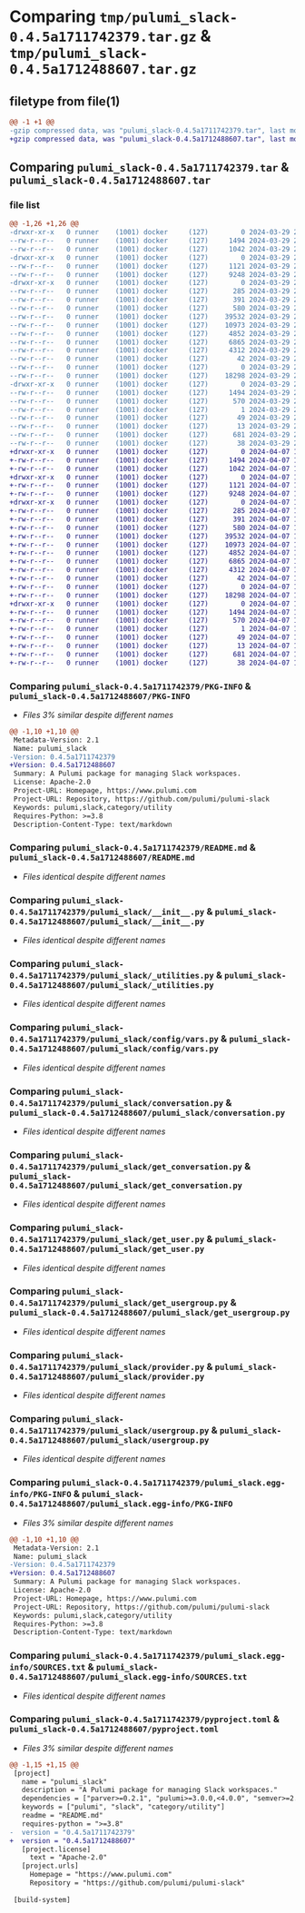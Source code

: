 # Comparing `tmp/pulumi_slack-0.4.5a1711742379.tar.gz` & `tmp/pulumi_slack-0.4.5a1712488607.tar.gz`

## filetype from file(1)

```diff
@@ -1 +1 @@
-gzip compressed data, was "pulumi_slack-0.4.5a1711742379.tar", last modified: Fri Mar 29 20:20:43 2024, max compression
+gzip compressed data, was "pulumi_slack-0.4.5a1712488607.tar", last modified: Sun Apr  7 11:20:34 2024, max compression
```

## Comparing `pulumi_slack-0.4.5a1711742379.tar` & `pulumi_slack-0.4.5a1712488607.tar`

### file list

```diff
@@ -1,26 +1,26 @@
-drwxr-xr-x   0 runner    (1001) docker     (127)        0 2024-03-29 20:20:43.287680 pulumi_slack-0.4.5a1711742379/
--rw-r--r--   0 runner    (1001) docker     (127)     1494 2024-03-29 20:20:43.287680 pulumi_slack-0.4.5a1711742379/PKG-INFO
--rw-r--r--   0 runner    (1001) docker     (127)     1042 2024-03-29 20:20:35.000000 pulumi_slack-0.4.5a1711742379/README.md
-drwxr-xr-x   0 runner    (1001) docker     (127)        0 2024-03-29 20:20:43.287680 pulumi_slack-0.4.5a1711742379/pulumi_slack/
--rw-r--r--   0 runner    (1001) docker     (127)     1121 2024-03-29 20:20:35.000000 pulumi_slack-0.4.5a1711742379/pulumi_slack/__init__.py
--rw-r--r--   0 runner    (1001) docker     (127)     9248 2024-03-29 20:20:35.000000 pulumi_slack-0.4.5a1711742379/pulumi_slack/_utilities.py
-drwxr-xr-x   0 runner    (1001) docker     (127)        0 2024-03-29 20:20:43.287680 pulumi_slack-0.4.5a1711742379/pulumi_slack/config/
--rw-r--r--   0 runner    (1001) docker     (127)      285 2024-03-29 20:20:35.000000 pulumi_slack-0.4.5a1711742379/pulumi_slack/config/__init__.py
--rw-r--r--   0 runner    (1001) docker     (127)      391 2024-03-29 20:20:35.000000 pulumi_slack-0.4.5a1711742379/pulumi_slack/config/__init__.pyi
--rw-r--r--   0 runner    (1001) docker     (127)      580 2024-03-29 20:20:35.000000 pulumi_slack-0.4.5a1711742379/pulumi_slack/config/vars.py
--rw-r--r--   0 runner    (1001) docker     (127)    39532 2024-03-29 20:20:35.000000 pulumi_slack-0.4.5a1711742379/pulumi_slack/conversation.py
--rw-r--r--   0 runner    (1001) docker     (127)    10973 2024-03-29 20:20:35.000000 pulumi_slack-0.4.5a1711742379/pulumi_slack/get_conversation.py
--rw-r--r--   0 runner    (1001) docker     (127)     4852 2024-03-29 20:20:35.000000 pulumi_slack-0.4.5a1711742379/pulumi_slack/get_user.py
--rw-r--r--   0 runner    (1001) docker     (127)     6865 2024-03-29 20:20:35.000000 pulumi_slack-0.4.5a1711742379/pulumi_slack/get_usergroup.py
--rw-r--r--   0 runner    (1001) docker     (127)     4312 2024-03-29 20:20:35.000000 pulumi_slack-0.4.5a1711742379/pulumi_slack/provider.py
--rw-r--r--   0 runner    (1001) docker     (127)       42 2024-03-29 20:20:35.000000 pulumi_slack-0.4.5a1711742379/pulumi_slack/pulumi-plugin.json
--rw-r--r--   0 runner    (1001) docker     (127)        0 2024-03-29 20:20:35.000000 pulumi_slack-0.4.5a1711742379/pulumi_slack/py.typed
--rw-r--r--   0 runner    (1001) docker     (127)    18298 2024-03-29 20:20:35.000000 pulumi_slack-0.4.5a1711742379/pulumi_slack/usergroup.py
-drwxr-xr-x   0 runner    (1001) docker     (127)        0 2024-03-29 20:20:43.287680 pulumi_slack-0.4.5a1711742379/pulumi_slack.egg-info/
--rw-r--r--   0 runner    (1001) docker     (127)     1494 2024-03-29 20:20:43.000000 pulumi_slack-0.4.5a1711742379/pulumi_slack.egg-info/PKG-INFO
--rw-r--r--   0 runner    (1001) docker     (127)      570 2024-03-29 20:20:43.000000 pulumi_slack-0.4.5a1711742379/pulumi_slack.egg-info/SOURCES.txt
--rw-r--r--   0 runner    (1001) docker     (127)        1 2024-03-29 20:20:43.000000 pulumi_slack-0.4.5a1711742379/pulumi_slack.egg-info/dependency_links.txt
--rw-r--r--   0 runner    (1001) docker     (127)       49 2024-03-29 20:20:43.000000 pulumi_slack-0.4.5a1711742379/pulumi_slack.egg-info/requires.txt
--rw-r--r--   0 runner    (1001) docker     (127)       13 2024-03-29 20:20:43.000000 pulumi_slack-0.4.5a1711742379/pulumi_slack.egg-info/top_level.txt
--rw-r--r--   0 runner    (1001) docker     (127)      681 2024-03-29 20:20:35.000000 pulumi_slack-0.4.5a1711742379/pyproject.toml
--rw-r--r--   0 runner    (1001) docker     (127)       38 2024-03-29 20:20:43.287680 pulumi_slack-0.4.5a1711742379/setup.cfg
+drwxr-xr-x   0 runner    (1001) docker     (127)        0 2024-04-07 11:20:34.266485 pulumi_slack-0.4.5a1712488607/
+-rw-r--r--   0 runner    (1001) docker     (127)     1494 2024-04-07 11:20:34.266485 pulumi_slack-0.4.5a1712488607/PKG-INFO
+-rw-r--r--   0 runner    (1001) docker     (127)     1042 2024-04-07 11:20:23.000000 pulumi_slack-0.4.5a1712488607/README.md
+drwxr-xr-x   0 runner    (1001) docker     (127)        0 2024-04-07 11:20:34.266485 pulumi_slack-0.4.5a1712488607/pulumi_slack/
+-rw-r--r--   0 runner    (1001) docker     (127)     1121 2024-04-07 11:20:23.000000 pulumi_slack-0.4.5a1712488607/pulumi_slack/__init__.py
+-rw-r--r--   0 runner    (1001) docker     (127)     9248 2024-04-07 11:20:23.000000 pulumi_slack-0.4.5a1712488607/pulumi_slack/_utilities.py
+drwxr-xr-x   0 runner    (1001) docker     (127)        0 2024-04-07 11:20:34.266485 pulumi_slack-0.4.5a1712488607/pulumi_slack/config/
+-rw-r--r--   0 runner    (1001) docker     (127)      285 2024-04-07 11:20:23.000000 pulumi_slack-0.4.5a1712488607/pulumi_slack/config/__init__.py
+-rw-r--r--   0 runner    (1001) docker     (127)      391 2024-04-07 11:20:23.000000 pulumi_slack-0.4.5a1712488607/pulumi_slack/config/__init__.pyi
+-rw-r--r--   0 runner    (1001) docker     (127)      580 2024-04-07 11:20:23.000000 pulumi_slack-0.4.5a1712488607/pulumi_slack/config/vars.py
+-rw-r--r--   0 runner    (1001) docker     (127)    39532 2024-04-07 11:20:23.000000 pulumi_slack-0.4.5a1712488607/pulumi_slack/conversation.py
+-rw-r--r--   0 runner    (1001) docker     (127)    10973 2024-04-07 11:20:23.000000 pulumi_slack-0.4.5a1712488607/pulumi_slack/get_conversation.py
+-rw-r--r--   0 runner    (1001) docker     (127)     4852 2024-04-07 11:20:23.000000 pulumi_slack-0.4.5a1712488607/pulumi_slack/get_user.py
+-rw-r--r--   0 runner    (1001) docker     (127)     6865 2024-04-07 11:20:23.000000 pulumi_slack-0.4.5a1712488607/pulumi_slack/get_usergroup.py
+-rw-r--r--   0 runner    (1001) docker     (127)     4312 2024-04-07 11:20:23.000000 pulumi_slack-0.4.5a1712488607/pulumi_slack/provider.py
+-rw-r--r--   0 runner    (1001) docker     (127)       42 2024-04-07 11:20:23.000000 pulumi_slack-0.4.5a1712488607/pulumi_slack/pulumi-plugin.json
+-rw-r--r--   0 runner    (1001) docker     (127)        0 2024-04-07 11:20:23.000000 pulumi_slack-0.4.5a1712488607/pulumi_slack/py.typed
+-rw-r--r--   0 runner    (1001) docker     (127)    18298 2024-04-07 11:20:23.000000 pulumi_slack-0.4.5a1712488607/pulumi_slack/usergroup.py
+drwxr-xr-x   0 runner    (1001) docker     (127)        0 2024-04-07 11:20:34.266485 pulumi_slack-0.4.5a1712488607/pulumi_slack.egg-info/
+-rw-r--r--   0 runner    (1001) docker     (127)     1494 2024-04-07 11:20:34.000000 pulumi_slack-0.4.5a1712488607/pulumi_slack.egg-info/PKG-INFO
+-rw-r--r--   0 runner    (1001) docker     (127)      570 2024-04-07 11:20:34.000000 pulumi_slack-0.4.5a1712488607/pulumi_slack.egg-info/SOURCES.txt
+-rw-r--r--   0 runner    (1001) docker     (127)        1 2024-04-07 11:20:34.000000 pulumi_slack-0.4.5a1712488607/pulumi_slack.egg-info/dependency_links.txt
+-rw-r--r--   0 runner    (1001) docker     (127)       49 2024-04-07 11:20:34.000000 pulumi_slack-0.4.5a1712488607/pulumi_slack.egg-info/requires.txt
+-rw-r--r--   0 runner    (1001) docker     (127)       13 2024-04-07 11:20:34.000000 pulumi_slack-0.4.5a1712488607/pulumi_slack.egg-info/top_level.txt
+-rw-r--r--   0 runner    (1001) docker     (127)      681 2024-04-07 11:20:23.000000 pulumi_slack-0.4.5a1712488607/pyproject.toml
+-rw-r--r--   0 runner    (1001) docker     (127)       38 2024-04-07 11:20:34.266485 pulumi_slack-0.4.5a1712488607/setup.cfg
```

### Comparing `pulumi_slack-0.4.5a1711742379/PKG-INFO` & `pulumi_slack-0.4.5a1712488607/PKG-INFO`

 * *Files 3% similar despite different names*

```diff
@@ -1,10 +1,10 @@
 Metadata-Version: 2.1
 Name: pulumi_slack
-Version: 0.4.5a1711742379
+Version: 0.4.5a1712488607
 Summary: A Pulumi package for managing Slack workspaces.
 License: Apache-2.0
 Project-URL: Homepage, https://www.pulumi.com
 Project-URL: Repository, https://github.com/pulumi/pulumi-slack
 Keywords: pulumi,slack,category/utility
 Requires-Python: >=3.8
 Description-Content-Type: text/markdown
```

### Comparing `pulumi_slack-0.4.5a1711742379/README.md` & `pulumi_slack-0.4.5a1712488607/README.md`

 * *Files identical despite different names*

### Comparing `pulumi_slack-0.4.5a1711742379/pulumi_slack/__init__.py` & `pulumi_slack-0.4.5a1712488607/pulumi_slack/__init__.py`

 * *Files identical despite different names*

### Comparing `pulumi_slack-0.4.5a1711742379/pulumi_slack/_utilities.py` & `pulumi_slack-0.4.5a1712488607/pulumi_slack/_utilities.py`

 * *Files identical despite different names*

### Comparing `pulumi_slack-0.4.5a1711742379/pulumi_slack/config/vars.py` & `pulumi_slack-0.4.5a1712488607/pulumi_slack/config/vars.py`

 * *Files identical despite different names*

### Comparing `pulumi_slack-0.4.5a1711742379/pulumi_slack/conversation.py` & `pulumi_slack-0.4.5a1712488607/pulumi_slack/conversation.py`

 * *Files identical despite different names*

### Comparing `pulumi_slack-0.4.5a1711742379/pulumi_slack/get_conversation.py` & `pulumi_slack-0.4.5a1712488607/pulumi_slack/get_conversation.py`

 * *Files identical despite different names*

### Comparing `pulumi_slack-0.4.5a1711742379/pulumi_slack/get_user.py` & `pulumi_slack-0.4.5a1712488607/pulumi_slack/get_user.py`

 * *Files identical despite different names*

### Comparing `pulumi_slack-0.4.5a1711742379/pulumi_slack/get_usergroup.py` & `pulumi_slack-0.4.5a1712488607/pulumi_slack/get_usergroup.py`

 * *Files identical despite different names*

### Comparing `pulumi_slack-0.4.5a1711742379/pulumi_slack/provider.py` & `pulumi_slack-0.4.5a1712488607/pulumi_slack/provider.py`

 * *Files identical despite different names*

### Comparing `pulumi_slack-0.4.5a1711742379/pulumi_slack/usergroup.py` & `pulumi_slack-0.4.5a1712488607/pulumi_slack/usergroup.py`

 * *Files identical despite different names*

### Comparing `pulumi_slack-0.4.5a1711742379/pulumi_slack.egg-info/PKG-INFO` & `pulumi_slack-0.4.5a1712488607/pulumi_slack.egg-info/PKG-INFO`

 * *Files 3% similar despite different names*

```diff
@@ -1,10 +1,10 @@
 Metadata-Version: 2.1
 Name: pulumi_slack
-Version: 0.4.5a1711742379
+Version: 0.4.5a1712488607
 Summary: A Pulumi package for managing Slack workspaces.
 License: Apache-2.0
 Project-URL: Homepage, https://www.pulumi.com
 Project-URL: Repository, https://github.com/pulumi/pulumi-slack
 Keywords: pulumi,slack,category/utility
 Requires-Python: >=3.8
 Description-Content-Type: text/markdown
```

### Comparing `pulumi_slack-0.4.5a1711742379/pulumi_slack.egg-info/SOURCES.txt` & `pulumi_slack-0.4.5a1712488607/pulumi_slack.egg-info/SOURCES.txt`

 * *Files identical despite different names*

### Comparing `pulumi_slack-0.4.5a1711742379/pyproject.toml` & `pulumi_slack-0.4.5a1712488607/pyproject.toml`

 * *Files 3% similar despite different names*

```diff
@@ -1,15 +1,15 @@
 [project]
   name = "pulumi_slack"
   description = "A Pulumi package for managing Slack workspaces."
   dependencies = ["parver>=0.2.1", "pulumi>=3.0.0,<4.0.0", "semver>=2.8.1"]
   keywords = ["pulumi", "slack", "category/utility"]
   readme = "README.md"
   requires-python = ">=3.8"
-  version = "0.4.5a1711742379"
+  version = "0.4.5a1712488607"
   [project.license]
     text = "Apache-2.0"
   [project.urls]
     Homepage = "https://www.pulumi.com"
     Repository = "https://github.com/pulumi/pulumi-slack"
 
 [build-system]
```

